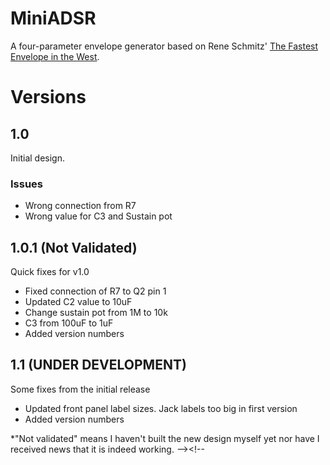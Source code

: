 # MiniADSR

A four-parameter envelope generator based on Rene Schmitz' [The Fastest Envelope in the West](https://www.schmitzbits.de/adsr.html).


# Versions

## 1.0
Initial design.

### Issues
- Wrong connection from R7
- Wrong value for C3 and Sustain pot

## 1.0.1 (Not Validated)
Quick fixes for v1.0
- Fixed connection of R7 to Q2 pin 1
- Updated C2 value to 10uF
- Change sustain pot from 1M to 10k
- C3 from 100uF to 1uF
- Added version numbers

## 1.1 (UNDER DEVELOPMENT)
Some fixes from the initial release
- Updated front panel label sizes. Jack labels too big in first version
- Added version numbers

\*"Not validated" means I haven't built the new design myself yet nor have I received news that it is indeed working. --><!-- 
